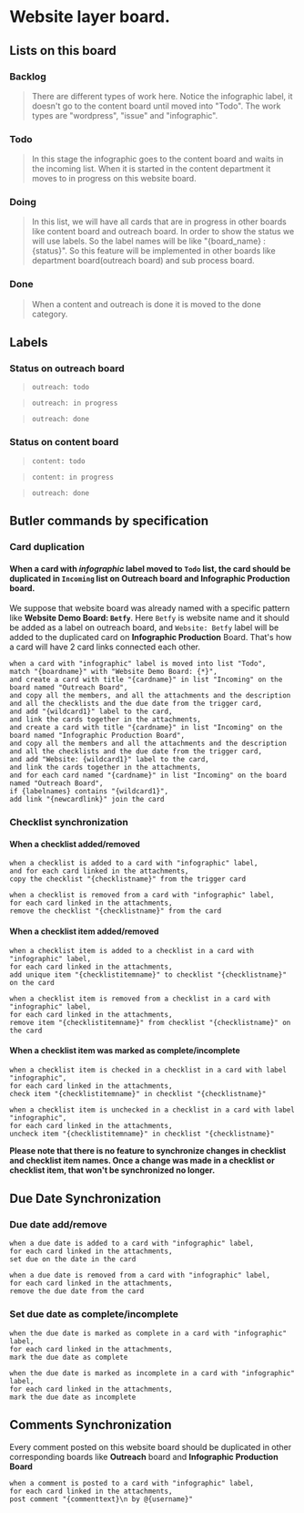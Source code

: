 # Website layer board.

## Lists on this board
### Backlog
> There are different types of work here. Notice the infographic label, it doesn't go to the content board until moved into "Todo". The work types are "wordpress", "issue" and "infographic".

### Todo
> In this stage the infographic goes to the content board and waits in the incoming list. When it is started in the content department it moves to in progress on this website board.

### Doing
> In this list, we will have all cards that are in progress in other boards like content board and outreach board. In order to show the status we will use labels. So the label names will be like "{board_name} : {status}". So this feature will be implemented in other boards like department board(outreach board) and sub process board.

### Done
> When a content and outreach is done it is moved to the done category.

## Labels
### Status on outreach board
> `outreach: todo`

> `outreach: in progress`

> `outreach: done`

### Status on content board
> `content: todo`

> `content: in progress`

> `outreach: done`


## Butler commands by specification
### Card duplication
#### When a card with _infographic_ label moved to `Todo` list, the card should be duplicated in `Incoming` list on **Outreach** board and **Infographic Production** board. 

We suppose that website board was already named with a specific pattern like __Website Demo Board: `Betfy`__. Here `Betfy` is website name and it should be added as a label on outreach board, and `Website: Betfy` label will be added to the duplicated card on **Infographic Production** Board. That's how a card will have 2 card links connected each other.
```
when a card with "infographic" label is moved into list "Todo", 
match "{boardname}" with "Website Demo Board: {*}", 
and create a card with title "{cardname}" in list "Incoming" on the board named "Outreach Board", 
and copy all the members, and all the attachments and the description and all the checklists and the due date from the trigger card, 
and add "{wildcard1}" label to the card, 
and link the cards together in the attachments, 
and create a card with title "{cardname}" in list "Incoming" on the board named "Infographic Production Board", 
and copy all the members and all the attachments and the description and all the checklists and the due date from the trigger card, 
and add "Website: {wildcard1}" label to the card,
and link the cards together in the attachments,
and for each card named "{cardname}" in list "Incoming" on the board named "Outreach Board", 
if {labelnames} contains "{wildcard1}", 
add link "{newcardlink}" join the card
```

### Checklist synchronization
#### When a checklist added/removed
```
when a checklist is added to a card with "infographic" label, 
and for each card linked in the attachments, 
copy the checklist "{checklistname}" from the trigger card
```

```
when a checklist is removed from a card with "infographic" label, 
for each card linked in the attachments, 
remove the checklist "{checklistname}" from the card
```

#### When a checklist item added/removed
```
when a checklist item is added to a checklist in a card with "infographic" label, 
for each card linked in the attachments,
add unique item "{checklistitemname}" to checklist "{checklistname}" on the card
```

```
when a checklist item is removed from a checklist in a card with "infographic" label, 
for each card linked in the attachments,
remove item "{checklistitemname}" from checklist "{checklistname}" on the card
```

#### When a checklist item was marked as complete/incomplete
```
when a checklist item is checked in a checklist in a card with label "infographic", 
for each card linked in the attachments, 
check item "{checklistitemname}" in checklist "{checklistname}"
```

```
when a checklist item is unchecked in a checklist in a card with label "infographic", 
for each card linked in the attachments, 
uncheck item "{checklistitemname}" in checklist "{checklistname}"
```

**Please note that there is no feature to synchronize changes in checklist and checklist item names. Once a change was made in a checklist or checklist item, that won't be synchronized no longer.**


## Due Date Synchronization
### Due date add/remove
```
when a due date is added to a card with "infographic" label, 
for each card linked in the attachments, 
set due on the date in the card
```

```
when a due date is removed from a card with "infographic" label, 
for each card linked in the attachments, 
remove the due date from the card
```

### Set due date as complete/incomplete
```
when the due date is marked as complete in a card with "infographic" label, 
for each card linked in the attachments, 
mark the due date as complete
```

```
when the due date is marked as incomplete in a card with "infographic" label, 
for each card linked in the attachments, 
mark the due date as incomplete
```

## Comments Synchronization
Every comment posted on this website board should be duplicated in other corresponding boards like **Outreach** board and **Infographic Production Board**

```
when a comment is posted to a card with "infographic" label, 
for each card linked in the attachments, 
post comment "{commenttext}\n by @{username}"
```